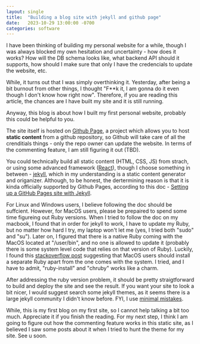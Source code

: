 ```yaml
---
layout: single
title:  "Building a blog site with jekyll and github page"
date:   2023-10-29 13:00:00 -0700
categories: software
---
```

I have been thinking of building my personal website for a while, though I was always blocked my own hesitation and uncertainty - how does it works? How will the DB schema looks like, what backend API should it supports, how should I make sure that only I have the credencials to update the website, etc.

While, it turns out that I was simply overthinking it. Yesterday, after being a bit burnout from other things, I thought "F**k it, I am gonna do it even though I don't know how right now". Therefore, if you are reading this article, the chances are I have built my site and it is still running. 

Anyway, this blog is about how I built my first personal website, probably this could be helpful to you.

The site itself is hosted on [Github Page](https://pages.github.com/), a project which allows you to host **static content** from a github repository, so Github will take care of all the crenditials things - only the repo owner can update the website. In terms of the commenting feature, I am still figuring it out (TBD).

You could technically build all static content (HTML, CSS, JS) from strach, or using some advanced framework ([React](https://github.com/gitname/react-gh-pages)), though I choose something in between - [jekyll](https://jekyllrb.com/), which in my understanding is a static content generator and origanizer. Although, to be honest, the dertermining reason is that it is kinda officially supported by Github Pages, according to this doc - [Setting up a GitHub Pages site with Jekyll](https://docs.github.com/en/pages/setting-up-a-github-pages-site-with-jekyll).

For Linux and Windows users, I believe following the doc should be suffcient. However, for MacOS users, please be prepaired to spend some time figureing out Ruby versions. When I tried to follow the doc on my macbook, I found that in order for jekyll to work, I have to update my Ruby, but no matter how hard I try, my laptop won't let me (yes, I tried both "sudo" and "su"). Later on, I figured that there is a native Ruby coming with the MacOS located at "/user/bin", and no one is allowed to update it (probably there is some system level code that relies on that version of Ruby). Luckily, I found this [stackoverflow post](https://stackoverflow.com/questions/51126403/you-dont-have-write-permissions-for-the-library-ruby-gems-2-3-0-directory-ma) suggesting that MacOS users should install a separate Ruby apart from the one comes with the system. I tried, and I have to admit, "ruby-install" and "chruby" works like a charm. 

After addressing the ruby version problem, it should be pretty straigtforward to build and deploy the site and see the result. If you want your site to look a bit nicer, I would suggest search some jekyll themes, as it seems there is a large jekyll community I didn't know before. FYI, I use [minimal mistakes](https://mmistakes.github.io/minimal-mistakes/).

While, this is my first blog on my first site, so I cannot help talking a bit too much. Appreciate it if you finish the reading. For my next step, I think I am going to figure out how the commenting feature works in this static site, as I believed I saw some posts about it when I tried to hunt the theme for my site. See u soon. 